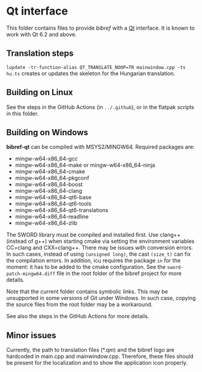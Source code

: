 # Qt interface

This folder contains files to provide *bibref* with a [Qt](https://qt.io) interface. It is known to work with Qt 6.2 and above.

## Translation steps

`lupdate -tr-function-alias QT_TRANSLATE_NOOP=TR mainwindow.cpp -ts hu.ts` creates or updates the skeleton for the Hungarian translation.

## Building on Linux

See the steps in the GitHub Actions (in `../.github`), or in the flatpak scripts in this folder.

## Building on Windows

**bibref-qt** can be compiled with MSYS2/MINGW64. Required packages are:

* mingw-w64-x86_64-gcc
* mingw-w64-x86_64-make or mingw-w64-x86_64-ninja
* mingw-w64-x86_64-cmake
* mingw-w64-x86_64-pkgconf
* mingw-w64-x86_64-boost
* mingw-w64-x86_64-clang
* mingw-w64-x86_64-qt6-base
* mingw-w64-x86_64-qt6-tools
* mingw-w64-x86_64-qt6-translations
* mingw-w64-x86_64-readline
* mingw-w64-x86_64-zlib

The SWORD library must be compiled and installed first. Use clang++ (instead of g++) when
starting cmake via setting the environment variables CC=clang and CXX=clang++.
There may be issues with conversion errors. In such cases, instead of using `(unsigned long)`,
the cast `(size_t)` can fix the compilation errors. In addition, icu requires the package `in`
for the moment: it has to be added to the cmake configuration. See the `sword-patch-mingw64.diff` file
in the root folder of the bibref project for more details.

Note that the current folder contains symbolic links. This may be unsupported in some
versions of Git under Windows. In such case, copying the source files from the root
folder may be a workaround.

See also the steps in the GitHub Actions for more details.

## Minor issues

Currently, the path to translation files (*.qm) and the bibref logo are hardcoded
in main.cpp and mainwindow.cpp. Therefore, these files should be present
for the localization and to show the application icon properly.
